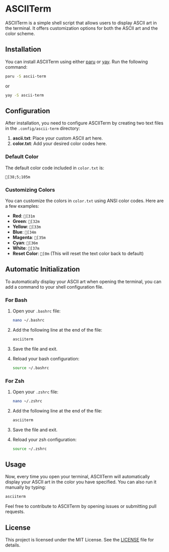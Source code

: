 
# ASCIITerm

ASCIITerm is a simple shell script that allows users to display ASCII art in the terminal. It offers customization options for both the ASCII art and the color scheme.

## Installation

You can install ASCIITerm using either [paru](https://github.com/Morganamilo/paru) or [yay](https://github.com/Jguer/yay). Run the following command:

```bash
paru -S ascii-term
```
or
```bash
yay -S ascii-term
```

## Configuration

After installation, you need to configure ASCIITerm by creating two text files in the `.config/ascii-term` directory:

1. **ascii.txt**: Place your custom ASCII art here.
2. **color.txt**: Add your desired color codes here.

### Default Color

The default color code included in `color.txt` is:

```
[38;5;105m
```

### Customizing Colors

You can customize the colors in `color.txt` using ANSI color codes. Here are a few examples:

- **Red**: `[31m`
- **Green**: `[32m`
- **Yellow**: `[33m`
- **Blue**: `[34m`
- **Magenta**: `[35m`
- **Cyan**: `[36m`
- **White**: `[37m`
- **Reset Color**: `[0m` (This will reset the text color back to default)

## Automatic Initialization

To automatically display your ASCII art when opening the terminal, you can add a command to your shell configuration file.

### For Bash

1. Open your `.bashrc` file:

   ```bash
   nano ~/.bashrc
   ```

2. Add the following line at the end of the file:

   ```bash
   asciiterm
   ```

3. Save the file and exit.

4. Reload your bash configuration:

   ```bash
   source ~/.bashrc
   ```

### For Zsh

1. Open your `.zshrc` file:

   ```bash
   nano ~/.zshrc
   ```

2. Add the following line at the end of the file:

   ```bash
   asciiterm
   ```

3. Save the file and exit.

4. Reload your zsh configuration:

   ```bash
   source ~/.zshrc
   ```

## Usage

Now, every time you open your terminal, ASCIITerm will automatically display your ASCII art in the color you have specified. You can also run it manually by typing:

```bash
asciiterm
```

Feel free to contribute to ASCIITerm by opening issues or submitting pull requests.

## License

This project is licensed under the MIT License. See the [LICENSE](LICENSE) file for details.
